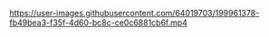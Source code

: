 


https://user-images.githubusercontent.com/64019703/199961378-fb49bea3-f35f-4d60-bc8c-ce0c6881cb6f.mp4

